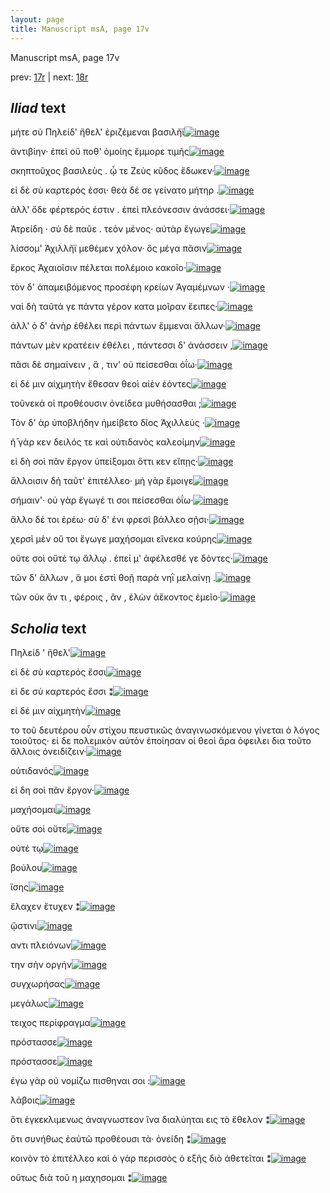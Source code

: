 ```yaml
---
layout: page
title: Manuscript msA, page 17v
---
```


Manuscript msA, page 17v

prev:  [17r](../17r) | next:  [18r](../18r)

## *Iliad* text

μήτε σὺ Πηλείδ' ἤθελ' 					ἐριζέμεναι βασιλῆϊ[![image](http://www.homermultitext.org/iipsrv?OBJ=IIP,1.0&FIF=/project/homer/pyramidal/deepzoom/hmt/vaimg/2017a/VA017VN_0519.tif&RGN=0.481,0.2134,0.319,0.027&WID=1000&CVT=JPEG)](http://www.homermultitext.org/ict2/?urn=urn:cite2:hmt:vaimg.2017a:VA017VN_0519@0.481,0.2134,0.319,0.027)

ἀντιβίην· ἐπεὶ οὔ ποθ' ὁμοίης ἔμμορε τιμῆς[![image](http://www.homermultitext.org/iipsrv?OBJ=IIP,1.0&FIF=/project/homer/pyramidal/deepzoom/hmt/vaimg/2017a/VA017VN_0519.tif&RGN=0.482,0.2329,0.319,0.027&WID=1000&CVT=JPEG)](http://www.homermultitext.org/ict2/?urn=urn:cite2:hmt:vaimg.2017a:VA017VN_0519@0.482,0.2329,0.319,0.027)

σκηπτοῦχος βασιλεὺς . ᾧ τε Ζεὺς κῦδος ἔδωκεν·[![image](http://www.homermultitext.org/iipsrv?OBJ=IIP,1.0&FIF=/project/homer/pyramidal/deepzoom/hmt/vaimg/2017a/VA017VN_0519.tif&RGN=0.476,0.2509,0.345,0.027&WID=1000&CVT=JPEG)](http://www.homermultitext.org/ict2/?urn=urn:cite2:hmt:vaimg.2017a:VA017VN_0519@0.476,0.2509,0.345,0.027)

εἰ δὲ σὺ καρτερός ἐσσι· θεὰ δέ σε γείνατο μήτηρ .[![image](http://www.homermultitext.org/iipsrv?OBJ=IIP,1.0&FIF=/project/homer/pyramidal/deepzoom/hmt/vaimg/2017a/VA017VN_0519.tif&RGN=0.476,0.2705,0.351,0.027&WID=1000&CVT=JPEG)](http://www.homermultitext.org/ict2/?urn=urn:cite2:hmt:vaimg.2017a:VA017VN_0519@0.476,0.2705,0.351,0.027)

ἀλλ' ὅδε φέρτερός ἐστιν . ἐπεὶ πλεόνεσσιν ἀνάσσει·[![image](http://www.homermultitext.org/iipsrv?OBJ=IIP,1.0&FIF=/project/homer/pyramidal/deepzoom/hmt/vaimg/2017a/VA017VN_0519.tif&RGN=0.478,0.2893,0.343,0.027&WID=1000&CVT=JPEG)](http://www.homermultitext.org/ict2/?urn=urn:cite2:hmt:vaimg.2017a:VA017VN_0519@0.478,0.2893,0.343,0.027)

Ἀτρείδη · σὺ δὲ παῦε . 					τεὸν μένος· αὐτὰρ ἔγωγε[![image](http://www.homermultitext.org/iipsrv?OBJ=IIP,1.0&FIF=/project/homer/pyramidal/deepzoom/hmt/vaimg/2017a/VA017VN_0519.tif&RGN=0.479,0.3088,0.346,0.027&WID=1000&CVT=JPEG)](http://www.homermultitext.org/ict2/?urn=urn:cite2:hmt:vaimg.2017a:VA017VN_0519@0.479,0.3088,0.346,0.027)

λίσσομ' Ἀχιλλῆϊ μεθέμεν 					χόλον· ὃς μέγα πᾶσιν[![image](http://www.homermultitext.org/iipsrv?OBJ=IIP,1.0&FIF=/project/homer/pyramidal/deepzoom/hmt/vaimg/2017a/VA017VN_0519.tif&RGN=0.47,0.3283,0.355,0.027&WID=1000&CVT=JPEG)](http://www.homermultitext.org/ict2/?urn=urn:cite2:hmt:vaimg.2017a:VA017VN_0519@0.47,0.3283,0.355,0.027)

ἕρκος Ἀχαιοῖσιν 					πέλεται πολέμοιο κακοῖο·[![image](http://www.homermultitext.org/iipsrv?OBJ=IIP,1.0&FIF=/project/homer/pyramidal/deepzoom/hmt/vaimg/2017a/VA017VN_0519.tif&RGN=0.485,0.3471,0.34,0.027&WID=1000&CVT=JPEG)](http://www.homermultitext.org/ict2/?urn=urn:cite2:hmt:vaimg.2017a:VA017VN_0519@0.485,0.3471,0.34,0.027)

τὸν δ' ἀπαμειβόμενος προσέφη κρείων Ἀγαμέμνων ·[![image](http://www.homermultitext.org/iipsrv?OBJ=IIP,1.0&FIF=/project/homer/pyramidal/deepzoom/hmt/vaimg/2017a/VA017VN_0519.tif&RGN=0.472,0.3651,0.367,0.0316&WID=1000&CVT=JPEG)](http://www.homermultitext.org/ict2/?urn=urn:cite2:hmt:vaimg.2017a:VA017VN_0519@0.472,0.3651,0.367,0.0316)

ναὶ δὴ ταῦτά γε πάντα γέρον κατα μοῖραν ἔειπες·[![image](http://www.homermultitext.org/iipsrv?OBJ=IIP,1.0&FIF=/project/homer/pyramidal/deepzoom/hmt/vaimg/2017a/VA017VN_0519.tif&RGN=0.48,0.3839,0.367,0.0316&WID=1000&CVT=JPEG)](http://www.homermultitext.org/ict2/?urn=urn:cite2:hmt:vaimg.2017a:VA017VN_0519@0.48,0.3839,0.367,0.0316)

ἀλλ' ὁ δ' ἀνὴρ ἐθέλει περὶ πάντων ἔμμεναι ἄλλων·[![image](http://www.homermultitext.org/iipsrv?OBJ=IIP,1.0&FIF=/project/homer/pyramidal/deepzoom/hmt/vaimg/2017a/VA017VN_0519.tif&RGN=0.483,0.4035,0.369,0.0316&WID=1000&CVT=JPEG)](http://www.homermultitext.org/ict2/?urn=urn:cite2:hmt:vaimg.2017a:VA017VN_0519@0.483,0.4035,0.369,0.0316)

πάντων μὲν κρατέειν ἐθέλει , πάντεσσι δ' ἀνάσσειν ,[![image](http://www.homermultitext.org/iipsrv?OBJ=IIP,1.0&FIF=/project/homer/pyramidal/deepzoom/hmt/vaimg/2017a/VA017VN_0519.tif&RGN=0.481,0.4237,0.369,0.0316&WID=1000&CVT=JPEG)](http://www.homermultitext.org/ict2/?urn=urn:cite2:hmt:vaimg.2017a:VA017VN_0519@0.481,0.4237,0.369,0.0316)

πᾶσι δὲ σημαίνειν , ἅ , τιν' οὐ πείσεσθαι ὀΐω·[![image](http://www.homermultitext.org/iipsrv?OBJ=IIP,1.0&FIF=/project/homer/pyramidal/deepzoom/hmt/vaimg/2017a/VA017VN_0519.tif&RGN=0.48,0.4433,0.331,0.0278&WID=1000&CVT=JPEG)](http://www.homermultitext.org/ict2/?urn=urn:cite2:hmt:vaimg.2017a:VA017VN_0519@0.48,0.4433,0.331,0.0278)

εἰ δέ μιν αἰχμητὴν ἔθεσαν θεοὶ αἰὲν ἐόντες[![image](http://www.homermultitext.org/iipsrv?OBJ=IIP,1.0&FIF=/project/homer/pyramidal/deepzoom/hmt/vaimg/2017a/VA017VN_0519.tif&RGN=0.48,0.4628,0.344,0.0278&WID=1000&CVT=JPEG)](http://www.homermultitext.org/ict2/?urn=urn:cite2:hmt:vaimg.2017a:VA017VN_0519@0.48,0.4628,0.344,0.0278)

τοῦνεκά οἱ προθέουσιν ὀνείδεα μυθήσασθαι ;[![image](http://www.homermultitext.org/iipsrv?OBJ=IIP,1.0&FIF=/project/homer/pyramidal/deepzoom/hmt/vaimg/2017a/VA017VN_0519.tif&RGN=0.489,0.4816,0.344,0.0278&WID=1000&CVT=JPEG)](http://www.homermultitext.org/ict2/?urn=urn:cite2:hmt:vaimg.2017a:VA017VN_0519@0.489,0.4816,0.344,0.0278)

Τὸν δ' ὰρ ὑποβλήδην ἠμείβετο δῖος Ἀχιλλεύς ·[![image](http://www.homermultitext.org/iipsrv?OBJ=IIP,1.0&FIF=/project/homer/pyramidal/deepzoom/hmt/vaimg/2017a/VA017VN_0519.tif&RGN=0.479,0.4996,0.352,0.0293&WID=1000&CVT=JPEG)](http://www.homermultitext.org/ict2/?urn=urn:cite2:hmt:vaimg.2017a:VA017VN_0519@0.479,0.4996,0.352,0.0293)

ῆ̄ γάρ κεν δειλός τε καὶ οὐτιδανὸς καλεοίμην[![image](http://www.homermultitext.org/iipsrv?OBJ=IIP,1.0&FIF=/project/homer/pyramidal/deepzoom/hmt/vaimg/2017a/VA017VN_0519.tif&RGN=0.487,0.5192,0.343,0.0263&WID=1000&CVT=JPEG)](http://www.homermultitext.org/ict2/?urn=urn:cite2:hmt:vaimg.2017a:VA017VN_0519@0.487,0.5192,0.343,0.0263)

εἰ δὴ σοὶ πᾶν ἔργον ὑπείξομαι ὅττι κεν εἴπῃς·[![image](http://www.homermultitext.org/iipsrv?OBJ=IIP,1.0&FIF=/project/homer/pyramidal/deepzoom/hmt/vaimg/2017a/VA017VN_0519.tif&RGN=0.483,0.5379,0.347,0.0263&WID=1000&CVT=JPEG)](http://www.homermultitext.org/ict2/?urn=urn:cite2:hmt:vaimg.2017a:VA017VN_0519@0.483,0.5379,0.347,0.0263)

ἄλλοισιν δὴ ταῦτ' ἐπιτέλλεο· μὴ γὰρ ἔμοιγε[![image](http://www.homermultitext.org/iipsrv?OBJ=IIP,1.0&FIF=/project/homer/pyramidal/deepzoom/hmt/vaimg/2017a/VA017VN_0519.tif&RGN=0.488,0.5567,0.347,0.0263&WID=1000&CVT=JPEG)](http://www.homermultitext.org/ict2/?urn=urn:cite2:hmt:vaimg.2017a:VA017VN_0519@0.488,0.5567,0.347,0.0263)

σήμαιν'· οὐ γὰρ ἔγωγέ τι σοι πείσεσθαι ὀΐω·[![image](http://www.homermultitext.org/iipsrv?OBJ=IIP,1.0&FIF=/project/homer/pyramidal/deepzoom/hmt/vaimg/2017a/VA017VN_0519.tif&RGN=0.487,0.5763,0.323,0.0263&WID=1000&CVT=JPEG)](http://www.homermultitext.org/ict2/?urn=urn:cite2:hmt:vaimg.2017a:VA017VN_0519@0.487,0.5763,0.323,0.0263)

ἄλλο δέ τοι ἐρέω· σὺ δ' ἐνι φρεσὶ βάλλεο σῇσι·[![image](http://www.homermultitext.org/iipsrv?OBJ=IIP,1.0&FIF=/project/homer/pyramidal/deepzoom/hmt/vaimg/2017a/VA017VN_0519.tif&RGN=0.487,0.5958,0.34,0.0263&WID=1000&CVT=JPEG)](http://www.homermultitext.org/ict2/?urn=urn:cite2:hmt:vaimg.2017a:VA017VN_0519@0.487,0.5958,0.34,0.0263)

χερσὶ μὲν οὔ τοι ἔγωγε μαχήσομαι εἵνεκα κούρης[![image](http://www.homermultitext.org/iipsrv?OBJ=IIP,1.0&FIF=/project/homer/pyramidal/deepzoom/hmt/vaimg/2017a/VA017VN_0519.tif&RGN=0.481,0.6138,0.366,0.0308&WID=1000&CVT=JPEG)](http://www.homermultitext.org/ict2/?urn=urn:cite2:hmt:vaimg.2017a:VA017VN_0519@0.481,0.6138,0.366,0.0308)

οὔτε σοὶ οὔτέ τῳ ἄλλῳ . ἐπεί μ' ἀφέλεσθέ γε δόντες·[![image](http://www.homermultitext.org/iipsrv?OBJ=IIP,1.0&FIF=/project/homer/pyramidal/deepzoom/hmt/vaimg/2017a/VA017VN_0519.tif&RGN=0.488,0.6319,0.359,0.0278&WID=1000&CVT=JPEG)](http://www.homermultitext.org/ict2/?urn=urn:cite2:hmt:vaimg.2017a:VA017VN_0519@0.488,0.6319,0.359,0.0278)

τῶν δ' ἄλλων , ἅ μοι ἐστὶ θοῇ παρὰ νηῒ μελαίνῃ .[![image](http://www.homermultitext.org/iipsrv?OBJ=IIP,1.0&FIF=/project/homer/pyramidal/deepzoom/hmt/vaimg/2017a/VA017VN_0519.tif&RGN=0.48,0.6491,0.366,0.0323&WID=1000&CVT=JPEG)](http://www.homermultitext.org/ict2/?urn=urn:cite2:hmt:vaimg.2017a:VA017VN_0519@0.48,0.6491,0.366,0.0323)

τῶν οὐκ ἄν τι , φέροις , ἂν , ἑλὼν ἀἕκοντος ἐμεῖο·[![image](http://www.homermultitext.org/iipsrv?OBJ=IIP,1.0&FIF=/project/homer/pyramidal/deepzoom/hmt/vaimg/2017a/VA017VN_0519.tif&RGN=0.486,0.6672,0.352,0.0316&WID=1000&CVT=JPEG)](http://www.homermultitext.org/ict2/?urn=urn:cite2:hmt:vaimg.2017a:VA017VN_0519@0.486,0.6672,0.352,0.0316)

## *Scholia* text

Πηλείδ ' ἥθελ'[![image](http://www.homermultitext.org/iipsrv?OBJ=IIP,1.0&FIF=/project/homer/pyramidal/deepzoom/hmt/vaimg/2017a/VA017VN_0519.tif&RGN=0.19012528,0.10733057,0.62380251,0.05062241&WID=1000&CVT=JPEG)](http://www.homermultitext.org/ict2/?urn=urn:cite2:hmt:vaimg.2017a:VA017VN_0519@0.19012528,0.10733057,0.62380251,0.05062241)

εἰ δὲ σὺ καρτερός ἔσσι[![image](http://www.homermultitext.org/iipsrv?OBJ=IIP,1.0&FIF=/project/homer/pyramidal/deepzoom/hmt/vaimg/2017a/VA017VN_0519.tif&RGN=0.20154753,0.14052559,0.61238025,0.04011065&WID=1000&CVT=JPEG)](http://www.homermultitext.org/ict2/?urn=urn:cite2:hmt:vaimg.2017a:VA017VN_0519@0.20154753,0.14052559,0.61238025,0.04011065)

εἰ δε σὺ καρτερός ἔσσι ⁑[![image](http://www.homermultitext.org/iipsrv?OBJ=IIP,1.0&FIF=/project/homer/pyramidal/deepzoom/hmt/vaimg/2017a/VA017VN_0519.tif&RGN=0.18865144,0.20027663,0.22439204,0.11535270&WID=1000&CVT=JPEG)](http://www.homermultitext.org/ict2/?urn=urn:cite2:hmt:vaimg.2017a:VA017VN_0519@0.18865144,0.20027663,0.22439204,0.11535270)

εἰ δέ μιν αἰχμητὴν[![image](http://www.homermultitext.org/iipsrv?OBJ=IIP,1.0&FIF=/project/homer/pyramidal/deepzoom/hmt/vaimg/2017a/VA017VN_0519.tif&RGN=0.18865144,0.29792531,0.22439204,0.06417704&WID=1000&CVT=JPEG)](http://www.homermultitext.org/ict2/?urn=urn:cite2:hmt:vaimg.2017a:VA017VN_0519@0.18865144,0.29792531,0.22439204,0.06417704)

το τοῦ δευτέρου οὖν στίχου πευστικῶς ἀναγινωσκόμενου γίνεται ὁ λόγος τοιοῦτος· εἰ δε πολεμικὸν αὐτὸν ἐποίησαν οἱ θεοὶ ἄρα ὀφειλει δια τοῦτο ἄλλοις ὀνειδίζειν·[![image](http://www.homermultitext.org/iipsrv?OBJ=IIP,1.0&FIF=/project/homer/pyramidal/deepzoom/hmt/vaimg/2017a/VA017VN_0519.tif&RGN=0.19933677,0.34882434,0.21370671,0.05919779&WID=1000&CVT=JPEG)](http://www.homermultitext.org/ict2/?urn=urn:cite2:hmt:vaimg.2017a:VA017VN_0519@0.19933677,0.34882434,0.21370671,0.05919779)

οὐτιδανός[![image](http://www.homermultitext.org/iipsrv?OBJ=IIP,1.0&FIF=/project/homer/pyramidal/deepzoom/hmt/vaimg/2017a/VA017VN_0519.tif&RGN=0.21186441,0.39142462,0.20117907,0.05200553&WID=1000&CVT=JPEG)](http://www.homermultitext.org/ict2/?urn=urn:cite2:hmt:vaimg.2017a:VA017VN_0519@0.21186441,0.39142462,0.20117907,0.05200553)

εἰ δη σοὶ πᾶν ἔργον·[![image](http://www.homermultitext.org/iipsrv?OBJ=IIP,1.0&FIF=/project/homer/pyramidal/deepzoom/hmt/vaimg/2017a/VA017VN_0519.tif&RGN=0.20154753,0.42821577,0.22033898,0.10650069&WID=1000&CVT=JPEG)](http://www.homermultitext.org/ict2/?urn=urn:cite2:hmt:vaimg.2017a:VA017VN_0519@0.20154753,0.42821577,0.22033898,0.10650069)

μαχήσομαι[![image](http://www.homermultitext.org/iipsrv?OBJ=IIP,1.0&FIF=/project/homer/pyramidal/deepzoom/hmt/vaimg/2017a/VA017VN_0519.tif&RGN=0.20854827,0.51839557,0.21370671,0.05117566&WID=1000&CVT=JPEG)](http://www.homermultitext.org/ict2/?urn=urn:cite2:hmt:vaimg.2017a:VA017VN_0519@0.20854827,0.51839557,0.21370671,0.05117566)

οὔτε σοὶ οὔτε[![image](http://www.homermultitext.org/iipsrv?OBJ=IIP,1.0&FIF=/project/homer/pyramidal/deepzoom/hmt/vaimg/2017a/VA017VN_0519.tif&RGN=0.20596905,0.55186722,0.21296979,0.05449516&WID=1000&CVT=JPEG)](http://www.homermultitext.org/ict2/?urn=urn:cite2:hmt:vaimg.2017a:VA017VN_0519@0.20596905,0.55186722,0.21296979,0.05449516)

οὐτέ τῳ[![image](http://www.homermultitext.org/iipsrv?OBJ=IIP,1.0&FIF=/project/homer/pyramidal/deepzoom/hmt/vaimg/2017a/VA017VN_0519.tif&RGN=0.20596905,0.59336100,0.60390567,0.14910097&WID=1000&CVT=JPEG)](http://www.homermultitext.org/ict2/?urn=urn:cite2:hmt:vaimg.2017a:VA017VN_0519@0.20596905,0.59336100,0.60390567,0.14910097)

βούλου[![image](http://www.homermultitext.org/iipsrv?OBJ=IIP,1.0&FIF=/project/homer/pyramidal/deepzoom/hmt/vaimg/2017a/VA017VN_0519.tif&RGN=0.62159175,0.20940526,0.02837141,0.01217151&WID=1000&CVT=JPEG)](http://www.homermultitext.org/ict2/?urn=urn:cite2:hmt:vaimg.2017a:VA017VN_0519@0.62159175,0.20940526,0.02837141,0.01217151)

ἴσης[![image](http://www.homermultitext.org/iipsrv?OBJ=IIP,1.0&FIF=/project/homer/pyramidal/deepzoom/hmt/vaimg/2017a/VA017VN_0519.tif&RGN=0.65180545,0.23402490,0.01842299,0.00968188&WID=1000&CVT=JPEG)](http://www.homermultitext.org/ict2/?urn=urn:cite2:hmt:vaimg.2017a:VA017VN_0519@0.65180545,0.23402490,0.01842299,0.00968188)

ἔλαχεν ἔτυχεν ⁑[![image](http://www.homermultitext.org/iipsrv?OBJ=IIP,1.0&FIF=/project/homer/pyramidal/deepzoom/hmt/vaimg/2017a/VA017VN_0519.tif&RGN=0.71223287,0.23236515,0.05600590,0.01078838&WID=1000&CVT=JPEG)](http://www.homermultitext.org/ict2/?urn=urn:cite2:hmt:vaimg.2017a:VA017VN_0519@0.71223287,0.23236515,0.05600590,0.01078838)

ᾥστινι[![image](http://www.homermultitext.org/iipsrv?OBJ=IIP,1.0&FIF=/project/homer/pyramidal/deepzoom/hmt/vaimg/2017a/VA017VN_0519.tif&RGN=0.64591010,0.25421853,0.02726603,0.00885201&WID=1000&CVT=JPEG)](http://www.homermultitext.org/ict2/?urn=urn:cite2:hmt:vaimg.2017a:VA017VN_0519@0.64591010,0.25421853,0.02726603,0.00885201)

αντι πλειόνων[![image](http://www.homermultitext.org/iipsrv?OBJ=IIP,1.0&FIF=/project/homer/pyramidal/deepzoom/hmt/vaimg/2017a/VA017VN_0519.tif&RGN=0.69454679,0.28990318,0.05821665,0.01078838&WID=1000&CVT=JPEG)](http://www.homermultitext.org/ict2/?urn=urn:cite2:hmt:vaimg.2017a:VA017VN_0519@0.69454679,0.28990318,0.05821665,0.01078838)

την σὴν οργήν[![image](http://www.homermultitext.org/iipsrv?OBJ=IIP,1.0&FIF=/project/homer/pyramidal/deepzoom/hmt/vaimg/2017a/VA017VN_0519.tif&RGN=0.65512159,0.30899032,0.07627119,0.01106501&WID=1000&CVT=JPEG)](http://www.homermultitext.org/ict2/?urn=urn:cite2:hmt:vaimg.2017a:VA017VN_0519@0.65512159,0.30899032,0.07627119,0.01106501)

συγχωρήσας[![image](http://www.homermultitext.org/iipsrv?OBJ=IIP,1.0&FIF=/project/homer/pyramidal/deepzoom/hmt/vaimg/2017a/VA017VN_0519.tif&RGN=0.62269713,0.32614108,0.04900516,0.01106501&WID=1000&CVT=JPEG)](http://www.homermultitext.org/ict2/?urn=urn:cite2:hmt:vaimg.2017a:VA017VN_0519@0.62269713,0.32614108,0.04900516,0.01106501)

μεγάλως[![image](http://www.homermultitext.org/iipsrv?OBJ=IIP,1.0&FIF=/project/homer/pyramidal/deepzoom/hmt/vaimg/2017a/VA017VN_0519.tif&RGN=0.74392041,0.32780083,0.04053058,0.00995851&WID=1000&CVT=JPEG)](http://www.homermultitext.org/ict2/?urn=urn:cite2:hmt:vaimg.2017a:VA017VN_0519@0.74392041,0.32780083,0.04053058,0.00995851)

τειχος περίφραγμα[![image](http://www.homermultitext.org/iipsrv?OBJ=IIP,1.0&FIF=/project/homer/pyramidal/deepzoom/hmt/vaimg/2017a/VA017VN_0519.tif&RGN=0.50736920,0.34771784,0.06263817,0.00968188&WID=1000&CVT=JPEG)](http://www.homermultitext.org/ict2/?urn=urn:cite2:hmt:vaimg.2017a:VA017VN_0519@0.50736920,0.34771784,0.06263817,0.00968188)

πρόστασσε[![image](http://www.homermultitext.org/iipsrv?OBJ=IIP,1.0&FIF=/project/homer/pyramidal/deepzoom/hmt/vaimg/2017a/VA017VN_0519.tif&RGN=0.64038320,0.55573997,0.04826824,0.01272476&WID=1000&CVT=JPEG)](http://www.homermultitext.org/ict2/?urn=urn:cite2:hmt:vaimg.2017a:VA017VN_0519@0.64038320,0.55573997,0.04826824,0.01272476)

πρόστασσε[![image](http://www.homermultitext.org/iipsrv?OBJ=IIP,1.0&FIF=/project/homer/pyramidal/deepzoom/hmt/vaimg/2017a/VA017VN_0519.tif&RGN=0.51842299,0.57482711,0.03352985,0.01106501&WID=1000&CVT=JPEG)](http://www.homermultitext.org/ict2/?urn=urn:cite2:hmt:vaimg.2017a:VA017VN_0519@0.51842299,0.57482711,0.03352985,0.01106501)

ἐγω γὰρ οὐ νομίζω πισθηναι σοι :[![image](http://www.homermultitext.org/iipsrv?OBJ=IIP,1.0&FIF=/project/homer/pyramidal/deepzoom/hmt/vaimg/2017a/VA017VN_0519.tif&RGN=0.62453943,0.57648686,0.12969786,0.01078838&WID=1000&CVT=JPEG)](http://www.homermultitext.org/ict2/?urn=urn:cite2:hmt:vaimg.2017a:VA017VN_0519@0.62453943,0.57648686,0.12969786,0.01078838)

λάβοις[![image](http://www.homermultitext.org/iipsrv?OBJ=IIP,1.0&FIF=/project/homer/pyramidal/deepzoom/hmt/vaimg/2017a/VA017VN_0519.tif&RGN=0.62638172,0.66970954,0.02505527,0.01051176&WID=1000&CVT=JPEG)](http://www.homermultitext.org/ict2/?urn=urn:cite2:hmt:vaimg.2017a:VA017VN_0519@0.62638172,0.66970954,0.02505527,0.01051176)

ὅτι ἐγκεκλιμενως ἀναγνωστεον ἵνα διαλύηται εις τὸ ἔθελον ⁑[![image](http://www.homermultitext.org/iipsrv?OBJ=IIP,1.0&FIF=/project/homer/pyramidal/deepzoom/hmt/vaimg/2017a/VA017VN_0519.tif&RGN=0.42151805,0.21715076,0.06042741,0.05006916&WID=1000&CVT=JPEG)](http://www.homermultitext.org/ict2/?urn=urn:cite2:hmt:vaimg.2017a:VA017VN_0519@0.42151805,0.21715076,0.06042741,0.05006916)

ὅτι συνήθως ἑαὐτῶ προθέουσι τὰ· ὀνείδη ⁑[![image](http://www.homermultitext.org/iipsrv?OBJ=IIP,1.0&FIF=/project/homer/pyramidal/deepzoom/hmt/vaimg/2017a/VA017VN_0519.tif&RGN=0.41635962,0.48686030,0.06484893,0.02959889&WID=1000&CVT=JPEG)](http://www.homermultitext.org/ict2/?urn=urn:cite2:hmt:vaimg.2017a:VA017VN_0519@0.41635962,0.48686030,0.06484893,0.02959889)

κοινὸν τὸ ἐπιτέλλεο καὶ ὁ γὰρ περισσὸς ὁ εξῆς διὸ ἀθετεῖται ⁑[![image](http://www.homermultitext.org/iipsrv?OBJ=IIP,1.0&FIF=/project/homer/pyramidal/deepzoom/hmt/vaimg/2017a/VA017VN_0519.tif&RGN=0.43404569,0.56708160,0.04826824,0.04868603&WID=1000&CVT=JPEG)](http://www.homermultitext.org/ict2/?urn=urn:cite2:hmt:vaimg.2017a:VA017VN_0519@0.43404569,0.56708160,0.04826824,0.04868603)

οὕτως διὰ τοῦ η μαχησομαι ⁑[![image](http://www.homermultitext.org/iipsrv?OBJ=IIP,1.0&FIF=/project/homer/pyramidal/deepzoom/hmt/vaimg/2017a/VA017VN_0519.tif&RGN=0.83824613,0.61659751,0.04605748,0.03208852&WID=1000&CVT=JPEG)](http://www.homermultitext.org/ict2/?urn=urn:cite2:hmt:vaimg.2017a:VA017VN_0519@0.83824613,0.61659751,0.04605748,0.03208852)